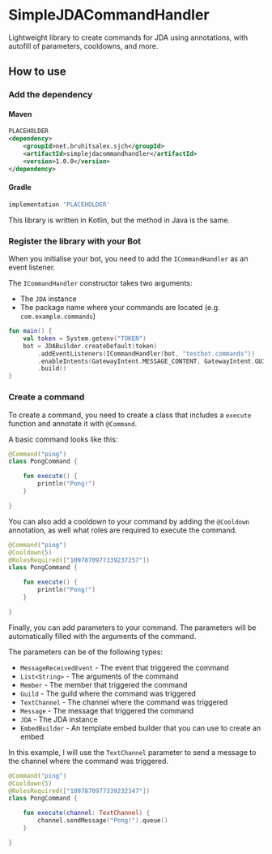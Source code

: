 # SimpleJDACommandHandler

Lightweight library to create commands for JDA using annotations, with autofill of parameters, cooldowns, and more.

## How to use

### Add the dependency

#### Maven

```xml
PLACEHOLDER
<dependency>
    <groupId>net.bruhitsalex.sjch</groupId>
    <artifactId>simplejdacommandhandler</artifactId>
    <version>1.0.0</version>
</dependency>
```

#### Gradle

```groovy
implementation 'PLACEHOLDER'
```

This library is written in Kotlin, but the method in Java is the same.

### Register the library with your Bot

When you initialise your bot, you need to add the `ICommandHandler` as an event listener.

The `ICommandHandler` constructor takes two arguments:

- The `JDA` instance
- The package name where your commands are located (e.g. `com.example.commands`)

```kotlin
fun main() {
    val token = System.getenv("TOKEN")
    bot = JDABuilder.createDefault(token)
        .addEventListeners(ICommandHandler(bot, "testbot.commands"))
        .enableIntents(GatewayIntent.MESSAGE_CONTENT, GatewayIntent.GUILD_MEMBERS)
        .build()
}
```

### Create a command

To create a command, you need to create a class that includes a `execute` function and annotate it with `@Command`.

A basic command looks like this:

```kotlin
@Command("ping")
class PongCommand {

    fun execute() {
        println("Pong!")
    }

}
```

You can also add a cooldown to your command by adding the `@Cooldown` annotation, as well what roles are required to execute the command.

```kotlin
@Command("ping")
@Cooldown(5)
@RolesRequired(["1097870977339237257"])
class PongCommand {

    fun execute() {
        println("Pong!")
    }

}
```

Finally, you can add parameters to your command. The parameters will be automatically filled with the arguments of the command.

The parameters can be of the following types:

- `MessageReceivedEvent` - The event that triggered the command
- `List<String>` - The arguments of the command
- `Member` - The member that triggered the command
- `Guild` - The guild where the command was triggered
- `TextChannel` - The channel where the command was triggered
- `Message` - The message that triggered the command
- `JDA` - The JDA instance
- `EmbedBuilder` - An template embed builder that you can use to create an embed

In this example, I will use the `TextChannel` parameter to send a message to the channel where the command was triggered.

```kotlin
@Command("ping")
@Cooldown(5)
@RolesRequired(["1097870977339232347"])
class PongCommand {

    fun execute(channel: TextChannel) {
        channel.sendMessage("Pong!").queue()
    }

}
```